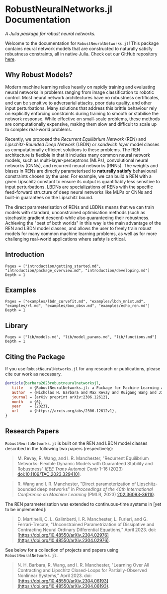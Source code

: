 # RobustNeuralNetworks.jl Documentation

*A Julia package for robust neural networks.*

Welcome to the documentation for `RobustNeuralNetworks.jl`! This package contains neural network models that are constructed to naturally satisfy robustness constraints, all in native Julia. Check out our GitHub repository [here](https://github.com/acfr/RobustNeuralNetworks.jl).

## Why Robust Models?

Modern machine learning relies heavily on rapidly training and evaluating neural networks in problems ranging from image classification to robotic control. Most neural network architectures have no robustness certificates, and can be sensitive to adversarial attacks, poor data quality, and other input perturbations. Many solutions that address this brittle behaviour rely on explicitly enforcing constraints during training to smooth or stabilise the network response. While effective on small-scale problems, these methods are computationally expensive, making them slow and difficult to scale up to complex real-world problems.

Recently, we proposed the *Recurrent Equilibrium Network* (REN) and *Lipschitz-Bounded Deep Network* (LBDN) or *sandwich layer* model classes as computationally efficient solutions to these problems. The REN architecture is flexible in that it includes many common neural network models, such as multi-layer-perceptrons (MLPs), convolutional neural networks (CNNs), and recurrent neural networks (RNNs). The weights and biases in RENs are directly parameterised to **naturally satisfy** behavioural constraints chosen by the user. For example, we can build a REN with a given Lipschitz constant to ensure its output is quantifiably less sensitive to input perturbations. LBDNs are specializations of RENs with the specific feed-forward structure of deep neural networks like MLPs or CNNs and built-in guarantees on the Lipschitz bound.

The direct parameterisation of RENs and LBDNs means that we can train models with standard, unconstrained optimisation methods (such as stochastic gradient descent) while also guaranteeing their robustness. Achieving the "best of both worlds" in this way is the main advantage of the REN and LBDN model classes, and allows the user to freely train robust models for many common machine learning problems, as well as for more challenging real-world applications where safety is critical.


## Introduction

```@contents
Pages = ["introduction/getting_started.md", "introduction/package_overview.md", "introduction/developing.md"]
Depth = 1
```

## Examples

```@contents
Pages = ["examples/lbdn_curvefit.md", "examples/lbdn_mnist.md", "examples/rl.md", "examples/box_obsv.md", "examples/echo_ren.md"]
Depth = 1
```

## Library

```@contents
Pages = ["lib/models.md", "lib/model_params.md", "lib/functions.md"]
Depth = 1
```

## Citing the Package

If you use `RobustNeuralNetworks.jl` for any research or publications, please cite our work as necessary.
```bibtex
@article{barbara2023robustneuralnetworksjl,
   title   = {RobustNeuralNetworks.jl: a Package for Machine Learning and Data-Driven Control with Certified Robustness},
   author  = {Nicholas H. Barbara and Max Revay and Ruigang Wang and Jing Cheng and Ian R. Manchester},
   journal = {arXiv preprint arXiv:2306.12612},
   month   = {6},
   year    = {2023},
   url     = {https://arxiv.org/abs/2306.12612v1},
}
```


## Research Papers

`RobustNeurlaNetworks.jl` is built on the REN and LBDN model classes described in the following two papers (respectively):

> M. Revay, R. Wang, and I. R. Manchester, "Recurrent Equilibrium Networks: Flexible Dynamic Models with Guaranteed Stability and Robustness" *IEEE Trans Automat Contr* 1–16 (2023) [doi:10.1109/TAC.2023.3294101](https://ieeexplore.ieee.org/document/10179161).

> R. Wang and I. R. Manchester, "Direct parameterization of Lipschitz-bounded deep networks" in *Proceedings of the 40th International Conference on Machine Learning* (PMLR, 2023) [202:36093-36110](https://proceedings.mlr.press/v202/wang23v.html).

The REN parameterisation was extended to continuous-time systems in [yet to be implemented]:

> D. Martinelli, C. L. Galimberti, I. R. Manchester, L. Furieri, and G. Ferrari-Trecate, "Unconstrained Parametrization of Dissipative and Contracting Neural Ordinary Differential Equations," April 2023. doi: [https://doi.org/10.48550/arXiv.2304.02976](https://doi.org/10.48550/arXiv.2304.02976).

See below for a collection of projects and papers using `RobustNeuralNetworks.jl`.

> N. H. Barbara, R. Wang, and I. R. Manchester, "Learning Over All Contracting and Lipschitz Closed-Loops for Partially-Observed Nonlinear Systems," April 2023. doi: [https://doi.org/10.48550/arXiv.2304.06193](https://doi.org/10.48550/arXiv.2304.06193).